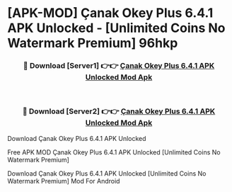 # [APK-MOD] Çanak Okey Plus 6.4.1 APK Unlocked - [Unlimited Coins No Watermark Premium] 96hkp



<div align="center">
<h3>🔴 Download [Server1] 👉👉 <a href="https://momento.my/?title=Çanak_Okey_Plus_6.4.1_APK_Unlocked">Çanak Okey Plus 6.4.1 APK Unlocked Mod Apk</a></h3><br>

<h3>🔴 Download [Server2] 👉👉 <a href="https://momento.my/?title=Çanak_Okey_Plus_6.4.1_APK_Unlocked">Çanak Okey Plus 6.4.1 APK Unlocked Mod Apk</a></h3>
</div>



Download Çanak Okey Plus 6.4.1 APK Unlocked 

Free APK MOD Çanak Okey Plus 6.4.1 APK Unlocked [Unlimited Coins No Watermark Premium]

Download Çanak Okey Plus 6.4.1 APK Unlocked [Unlimited Coins No Watermark Premium] Mod For Android
